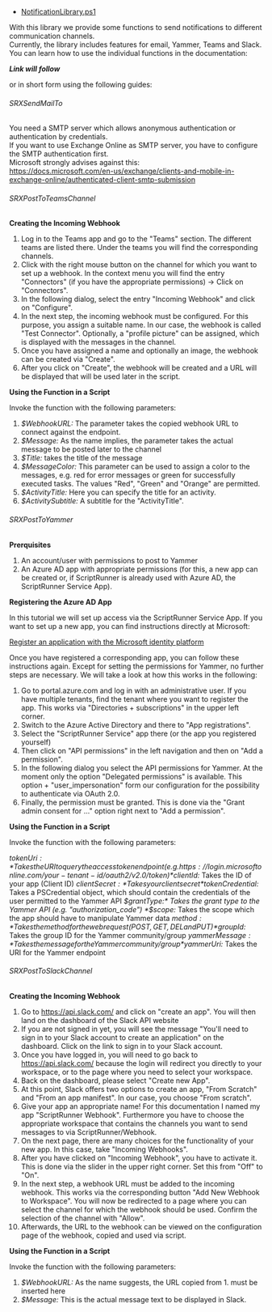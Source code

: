 + [NotificationLibrary.ps1](./NotificationLibrary.ps1)

With this library we provide some functions to send notifications to different communication channels.<br /> 
Currently, the library includes features for email, Yammer, Teams and Slack.<br /> 
You can learn how to use the individual functions in the documentation:<br />

***Link will follow***

or in short form using the following guides:

###### SRXSendMailTo

You need a SMTP server which allows anonymous authentication or authentication by credentials.<br /> 
If you want to use Exchange Online as SMTP server, you have to configure the SMTP authentication first.<br /> 
Microsoft strongly advises against this:<br /> 
https://docs.microsoft.com/en-us/exchange/clients-and-mobile-in-exchange-online/authenticated-client-smtp-submission

###### SRXPostToTeamsChannel

**Creating the Incoming Webhook**

1. Log in to the Teams app and go to the "Teams" section. The different teams are listed there. Under the teams you will find the corresponding channels.
2. Click with the right mouse button on the channel for which you want to set up a webhook. In the context menu you will find the entry "Connectors" (if you have the appropriate permissions) -> Click on "Connectors".
3. In the following dialog, select the entry "Incoming Webhook" and click on "Configure".
4. In the next step, the incoming webhook must be configured. For this purpose, you assign a suitable name. In our case, the webhook is called "Test Connector". Optionally, a "profile picture" can be assigned, which is displayed with the messages in the channel.
5. Once you have assigned a name and optionally an image, the webhook can be created via "Create".
6. After you click on "Create", the webhook will be created and a URL will be displayed that will be used later in the script.

**Using the Function in a Script**

Invoke the function with the following parameters:

1. *$WebhookURL:* The parameter takes the copied webhook URL to connect against the endpoint.
2. *$Message:* As the name implies, the parameter takes the actual message to be posted later to the channel
3. *$Title:* takes the title of the message
4. *$MessageColor:* This parameter can be used to assign a color to the messages, e.g. red for error messages or green for successfully executed tasks. The values "Red", "Green" and "Orange" are permitted.
5. *$ActivityTitle:* Here you can specify the title for an activity.
6. *$ActivitySubtitle:* A subtitle for the "ActivityTitle".

###### SRXPostToYammer

**Prerquisites**

1. An account/user with permissions to post to Yammer
2. An Azure AD app with appropriate permissions (for this, a new app can be created or, if ScriptRunner is already used with Azure AD, the ScriptRunner Service App).

**Registering the Azure AD App**

In this tutorial we will set up access via the ScriptRunner Service App. If you want to set up a new app, you can find instructions directly at Microsoft:

[Register an application with the Microsoft identity platform](https://docs.microsoft.com/en-us/azure/active-directory/develop/quickstart-register-app)

Once you have registered a corresponding app, you can follow these instructions again. Except for setting the permissions for Yammer, no further steps are necessary. We will take a look at how this works in the following:

1. Go to portal.azure.com and log in with an administrative user. If you have multiple tenants, find the tenant where you want to register the app. This works via "Directories + subscriptions" in the upper left corner.
2. Switch to the Azure Active Directory and there to "App registrations".
3. Select the "ScriptRunner Service" app there (or the app you registered yourself)
4. Then click on "API permissions" in the left navigation and then on "Add a permission".
5. In the following dialog you select the API permissions for Yammer. At the moment only the option "Delegated permissions" is available. This option + "user_impersonation" form our configuration for the possibility to authenticate via OAuth 2.0.
6. Finally, the permission must be granted. This is done via the "Grant admin consent for ..." option right next to "Add a permission".

**Using the Function in a Script**

Invoke the function with the following parameters:

*$tokenUri:* Takes the URI to query the access token endpoint (e.g. https://login.microsoftonline.com/your-tenant-id/oauth2/v2.0/token)
*$clientId:* Takes the ID of your app  (Client ID)
*$clientSecret:* Takes your client secret 
*$tokenCredential:* Takes a PSCredential object, which should contain the credentials of the user permitted to the Yammer API
*$grantType:* Takes the grant type to the Yammer API (e.g. "authorization_code")
*$scope:* Takes the scope which the app should have to manipulate Yammer data
*$method:* Takes the method for the web request (POST, GET, DEL and PUT)
*$groupId:* Takes the group ID for the Yammer community/group
*$yammerMessage:* Takes the message for the Yammer community/group
*$yammerUri:* Takes the URI for the Yammer endpoint


###### SRXPostToSlackChannel

**Creating the Incoming Webhook**

1. Go to https://api.slack.com/ and click on "create an app". You will then land on the dashboard of the Slack API website
2. If you are not signed in yet, you will see the message "You'll need to sign in to your Slack account to create an application" on the dashboard.  Click on the link to sign in to your Slack account.
3. Once you have logged in, you will need to go back to https://api.slack.com/ because the login will redirect you directly to your workspace, or to the page where you need to select your workspace.
4. Back on the dashboard, please select "Create new App".
5. At this point, Slack offers two options to create an app, "From Scratch" and "From an app manifest". In our case, you choose "From scratch".
6. Give your app an appropriate name! For this documentation I named my app "ScriptRunner Webhook". Furthermore you have to choose the appropriate workspace that contains the channels you want to send messages to via ScriptRunner/Webhook.
7. On the next page, there are many choices for the functionality of your new app. In this case, take "Incoming Webhooks".
8. After you have clicked on "Incoming Webhook", you have to activate it. This is done via the slider in the upper right corner. Set this from "Off" to "On".
9. In the next step, a webhook URL must be added to the incoming webhook. This works via the corresponding button "Add New Webhook to Workspace". You will now be redirected to a page where you can select the channel for which the webhook should be used.  Confirm the selection of the channel with "Allow".
10. Afterwards, the URL to the webhook can be viewed on the configuration page of the webhook, copied and used via script.

**Using the Function in a Script**

Invoke the function with the following parameters:

1. *$WebhookURL:* As the name suggests, the URL copied from 1. must be inserted here
2. *$Message:* This is the actual message text to be displayed in Slack.

